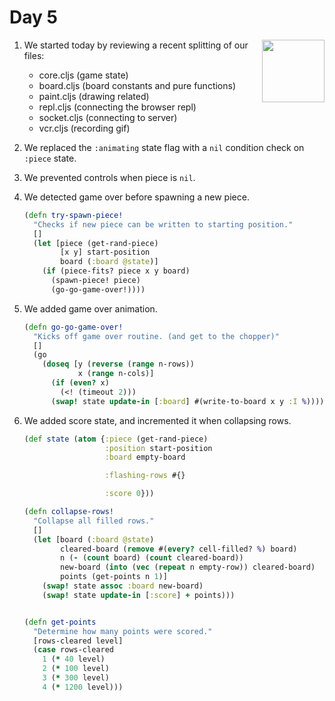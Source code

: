 # Day 5

<img src="http://i.imgur.com/F1ehgDk.gif" align="right" width="100px">

1. We started today by reviewing a recent splitting of our files:
    * core.cljs (game state)
    * board.cljs (board constants and pure functions)
    * paint.cljs (drawing related)
    * repl.cljs (connecting the browser repl)
    * socket.cljs (connecting to server)
    * vcr.cljs (recording gif)
1. We replaced the `:animating` state flag with a `nil` condition check on `:piece` state.
1. We prevented controls when piece is `nil`.
1. We detected game over before spawning a new piece.

    ```clj
    (defn try-spawn-piece!
      "Checks if new piece can be written to starting position."
      []
      (let [piece (get-rand-piece)
            [x y] start-position
            board (:board @state)]
        (if (piece-fits? piece x y board)
          (spawn-piece! piece)
          (go-go-game-over!))))
    ```

1. We added game over animation.

    ```clj
    (defn go-go-game-over!
      "Kicks off game over routine. (and get to the chopper)"
      []
      (go
        (doseq [y (reverse (range n-rows))
                x (range n-cols)]
          (if (even? x)
            (<! (timeout 2)))
          (swap! state update-in [:board] #(write-to-board x y :I %)))))
    ```


1. We added score state, and incremented it when collapsing rows.

    ```clj
    (def state (atom {:piece (get-rand-piece)
                      :position start-position
                      :board empty-board

                      :flashing-rows #{}

                      :score 0}))

    (defn collapse-rows!
      "Collapse all filled rows."
      []
      (let [board (:board @state)
            cleared-board (remove #(every? cell-filled? %) board)
            n (- (count board) (count cleared-board))
            new-board (into (vec (repeat n empty-row)) cleared-board)
            points (get-points n 1)]
        (swap! state assoc :board new-board)
        (swap! state update-in [:score] + points)))


    (defn get-points
      "Determine how many points were scored."
      [rows-cleared level]
      (case rows-cleared
        1 (* 40 level)
        2 (* 100 level)
        3 (* 300 level)
        4 (* 1200 level)))
    ```

